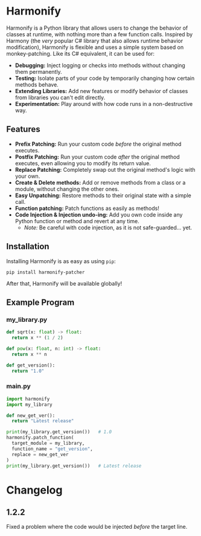 # Harmonify

Harmonify is a Python library that allows users to change the behavior of classes at runtime, with nothing more than a few function calls.
Inspired by Harmony (the *very* popular C# library that also allows runtime behavior modification), Harmonify is flexible and uses a simple system based on monkey-patching.
Like its C# equivalent, it can be used for:
* **Debugging:** Inject logging or checks into methods without changing them permanently.
* **Testing:** Isolate parts of your code by temporarily changing how certain methods behave.
* **Extending Libraries:** Add new features or modify behavior of classes from libraries you can't edit directly.
* **Experimentation:** Play around with how code runs in a non-destructive way.

## Features

* **Prefix Patching:** Run your custom code *before* the original method executes.
* **Postfix Patching:** Run your custom code *after* the original method executes, even allowing you to modify its return value.
* **Replace Patching:** Completely swap out the original method's logic with your own.
* **Create & Delete methods:** Add or remove methods from a class or a module, without changing the other ones.
* **Easy Unpatching:** Restore methods to their original state with a simple call.
* **Function patching:** Patch functions as easily as methods!
* **Code Injection & Injection undo-ing:** Add you own code inside any Python function or method and revert at any time.
  * *Note:* Be careful with code injection, as it is not safe-guarded... yet.

## Installation

Installing Harmonify is as easy as using `pip`:

```shell
pip install harmonify-patcher
```
After that, Harmonify will be available globally!

## Example Program

### my_library.py
```python
def sqrt(x: float) -> float:
  return x ** (1 / 2)

def pow(x: float, n: int) -> float:
  return x ** n

def get_version():
  return "1.0"
```

### main.py
```python
import harmonify
import my_library

def new_get_ver():
  return "Latest release"

print(my_library.get_version())   # 1.0
harmonify.patch_function(
  target_module = my_library,
  function_name = "get_version",
  replace = new_get_ver
)
print(my_library.get_version())   # Latest release
```

# Changelog

## 1.2.2
Fixed a problem where the code would be injected *before* the target line.

